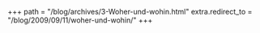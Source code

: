 +++
path = "/blog/archives/3-Woher-und-wohin.html"
extra.redirect_to = "/blog/2009/09/11/woher-und-wohin/"
+++

